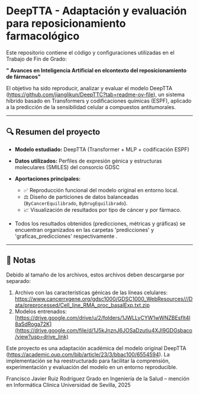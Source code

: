 # DeepTTA - Adaptación y evaluación para reposicionamiento farmacológico

Este repositorio contiene el código y configuraciones utilizadas en el Trabajo de Fin de Grado:

**" Avances en Inteligencia Artificial en elcontexto del reposicionamiento de fármacos"**

El objetivo ha sido reproducir, analizar y evaluar el modelo DeepTTA (https://github.com/jianglikun/DeepTTC?tab=readme-ov-file), un sistema híbrido basado en Transformers y codificaciones químicas (ESPF), aplicado a la predicción de la sensibilidad celular a compuestos antitumorales.

---

## 🔍 Resumen del proyecto

- **Modelo estudiado:** DeepTTA (Transformer + MLP + codificación ESPF)
- **Datos utilizados:** Perfiles de expresión génica y estructuras moleculares (SMILES) del consorcio GDSC
- **Aportaciones principales:**
  - ✅ Reproducción funcional del modelo original en entorno local.
  - ⚖️ Diseño de particiones de datos balanceadas (`ByCancerEquilibrado`, `ByDrugEquilibrado`).
  - 📈 Visualización de resultados por tipo de cáncer y por fármaco.

- Todos los resultados obtenidos (predicciones, métricas y gráficas) se encuentran organizados en las carpetas 'predicciones' y 'graficas_predicciones' respectivamente .
---

## 📎 Notas

Debido al tamaño de los archivos, estos archivos deben descargarse por separado:

1. Archivo con las características génicas de las líneas celulares: https://www.cancerrxgene.org/gdsc1000/GDSC1000_WebResources///Data/preprocessed/Cell_line_RMA_proc_basalExp.txt.zip
2. Modelos entrenados: [https://drive.google.com/drive/u/2/folders/1JWLLyCYW1wWNZBEsflt4l8aSdRoga72K](https://drive.google.com/file/d/1J5kJnznJ6JOSaDzutiu4XJI9GDGsbaco/view?usp=drive_link)



   
Este proyecto es una adaptación académica del modelo original DeepTTA (https://academic.oup.com/bib/article/23/3/bbac100/6554594).
La implementación se ha reestructurado para facilitar la comprensión, experimentación y evaluación del modelo en un entorno reproducible.



Francisco Javier Ruiz Rodríguez
Grado en Ingeniería de la Salud – mención en Informática Clínica
Universidad de Sevilla, 2025
